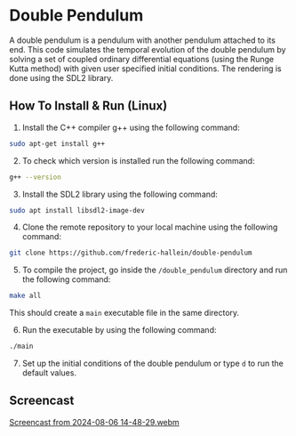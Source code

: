 # Double Pendulum
A double pendulum is a pendulum with another pendulum attached to its end. This code simulates the temporal evolution of the
double pendulum by solving a set of coupled ordinary differential equations (using the Runge Kutta method) with given user specified
initial conditions. The rendering is done using the SDL2 library. 

## How To Install & Run (Linux)

1. Install the C++ compiler g++ using the following command:
```bash
sudo apt-get install g++
```

2. To check which version is installed run the following command:
```bash
g++ --version
```

3. Install the SDL2 library using the following command:
```bash
sudo apt install libsdl2-image-dev
```

4. Clone the remote repository to your local machine using the following command:
```bash
git clone https://github.com/frederic-hallein/double-pendulum
```
5. To compile the project, go inside the `/double_pendulum` directory and run the following command: 
```bash
make all
``` 
This should create a `main` executable file in the same directory. 

6. Run the executable by using the following command: 
```bash
./main
```

7. Set up the initial conditions of the double pendulum or type `d` to run the default values. 

## Screencast

[Screencast from 2024-08-06 14-48-29.webm](https://github.com/user-attachments/assets/11727669-aa58-4828-b112-ed4d8f248b12)
